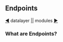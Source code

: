 ## Endpoints

[&#9664;](datalayer.md) datalayer [||](readme.md) modules [&#9654;](modules.md)

### What are Endpoints?
